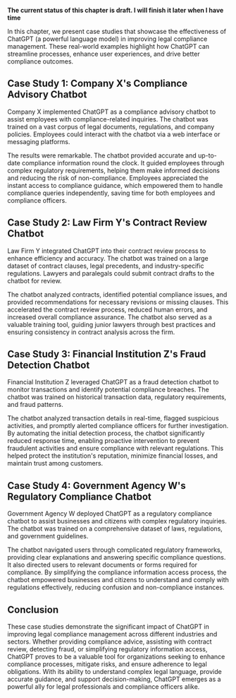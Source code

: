 **The current status of this chapter is draft. I will finish it later when I have time**

In this chapter, we present case studies that showcase the effectiveness of ChatGPT (a powerful language model) in improving legal compliance management. These real-world examples highlight how ChatGPT can streamline processes, enhance user experiences, and drive better compliance outcomes.

Case Study 1: Company X's Compliance Advisory Chatbot
-----------------------------------------------------

Company X implemented ChatGPT as a compliance advisory chatbot to assist employees with compliance-related inquiries. The chatbot was trained on a vast corpus of legal documents, regulations, and company policies. Employees could interact with the chatbot via a web interface or messaging platforms.

The results were remarkable. The chatbot provided accurate and up-to-date compliance information round the clock. It guided employees through complex regulatory requirements, helping them make informed decisions and reducing the risk of non-compliance. Employees appreciated the instant access to compliance guidance, which empowered them to handle compliance queries independently, saving time for both employees and compliance officers.

Case Study 2: Law Firm Y's Contract Review Chatbot
--------------------------------------------------

Law Firm Y integrated ChatGPT into their contract review process to enhance efficiency and accuracy. The chatbot was trained on a large dataset of contract clauses, legal precedents, and industry-specific regulations. Lawyers and paralegals could submit contract drafts to the chatbot for review.

The chatbot analyzed contracts, identified potential compliance issues, and provided recommendations for necessary revisions or missing clauses. This accelerated the contract review process, reduced human errors, and increased overall compliance assurance. The chatbot also served as a valuable training tool, guiding junior lawyers through best practices and ensuring consistency in contract analysis across the firm.

Case Study 3: Financial Institution Z's Fraud Detection Chatbot
---------------------------------------------------------------

Financial Institution Z leveraged ChatGPT as a fraud detection chatbot to monitor transactions and identify potential compliance breaches. The chatbot was trained on historical transaction data, regulatory requirements, and fraud patterns.

The chatbot analyzed transaction details in real-time, flagged suspicious activities, and promptly alerted compliance officers for further investigation. By automating the initial detection process, the chatbot significantly reduced response time, enabling proactive intervention to prevent fraudulent activities and ensure compliance with relevant regulations. This helped protect the institution's reputation, minimize financial losses, and maintain trust among customers.

Case Study 4: Government Agency W's Regulatory Compliance Chatbot
-----------------------------------------------------------------

Government Agency W deployed ChatGPT as a regulatory compliance chatbot to assist businesses and citizens with complex regulatory inquiries. The chatbot was trained on a comprehensive dataset of laws, regulations, and government guidelines.

The chatbot navigated users through complicated regulatory frameworks, providing clear explanations and answering specific compliance questions. It also directed users to relevant documents or forms required for compliance. By simplifying the compliance information access process, the chatbot empowered businesses and citizens to understand and comply with regulations effectively, reducing confusion and non-compliance instances.

Conclusion
----------

These case studies demonstrate the significant impact of ChatGPT in improving legal compliance management across different industries and sectors. Whether providing compliance advice, assisting with contract review, detecting fraud, or simplifying regulatory information access, ChatGPT proves to be a valuable tool for organizations seeking to enhance compliance processes, mitigate risks, and ensure adherence to legal obligations. With its ability to understand complex legal language, provide accurate guidance, and support decision-making, ChatGPT emerges as a powerful ally for legal professionals and compliance officers alike.
